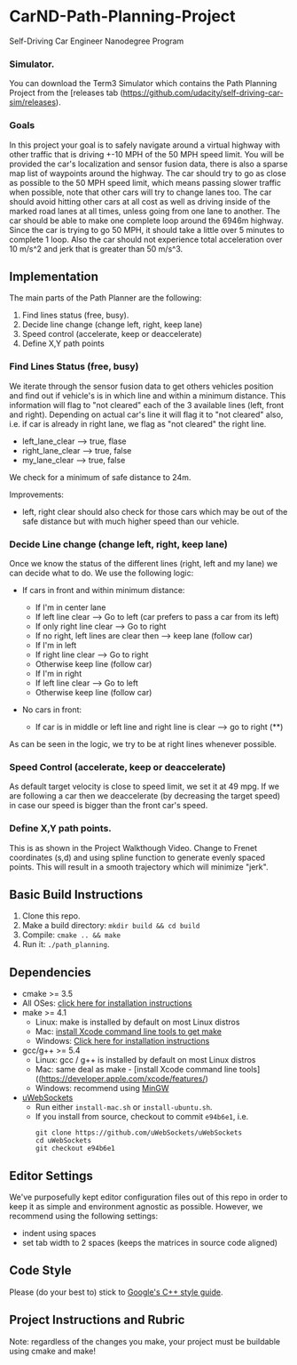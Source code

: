 # CarND-Path-Planning-Project
Self-Driving Car Engineer Nanodegree Program
   
### Simulator.
You can download the Term3 Simulator which contains the Path Planning Project from the [releases tab (https://github.com/udacity/self-driving-car-sim/releases).

### Goals
In this project your goal is to safely navigate around a virtual highway with other traffic that is driving +-10 MPH of the 50 MPH speed limit. You will be provided the car's localization and sensor fusion data, there is also a sparse map list of waypoints around the highway. The car should try to go as close as possible to the 50 MPH speed limit, which means passing slower traffic when possible, note that other cars will try to change lanes too. The car should avoid hitting other cars at all cost as well as driving inside of the marked road lanes at all times, unless going from one lane to another. The car should be able to make one complete loop around the 6946m highway. Since the car is trying to go 50 MPH, it should take a little over 5 minutes to complete 1 loop. Also the car should not experience total acceleration over 10 m/s^2 and jerk that is greater than 50 m/s^3.

## Implementation

The main parts of the Path Planner are the following:

1. Find lines status (free, busy).
2. Decide line change (change left, right, keep lane)
3. Speed control (accelerate, keep or deaccelerate)
4. Define X,Y path points

### Find Lines Status (free, busy)

We iterate through the sensor fusion data to get others vehicles position and find out if vehicle's is in which line and within a minimum distance.  This information will flag to "not cleared" each of the 3 available lines (left, front and right).  Depending on actual car's line it will flag it to "not cleared" also, i.e. if car is already in right lane, we flag as "not cleared" the right line.
- left_lane_clear --> true, flase
- right_lane_clear --> true, false
- my_lane_clear --> true, false

We check for a minimum of safe distance to 24m. 

Improvements: 
- left, right clear should also check for those cars which may be out of the safe distance but with much higher speed than our vehicle.

### Decide Line change (change left, right, keep lane)

Once we know the status of the different lines (right, left and my lane) we can decide what to do.  We use the following logic:

* If cars in front and within minimum distance:
  *  If I'm in center lane
    *  If left line clear --> Go to left  (car prefers to pass a car from its left)
    *  If only right line clear --> Go to right 
    *  If no right, left lines are clear then --> keep lane (follow car)
  *  If I'm in left
    *  If right line clear --> Go to right
    *  Otherwise keep line (follow car)
  *  If I'm in right
    *  If left line clear --> Go to left
    *  Otherwise keep line (follow car)

* No cars in front:
  * If car is in middle or left line and right line is clear --> go to right (**)

As can be seen in the logic, we try to be at right lines whenever possible.

### Speed Control (accelerate, keep or deaccelerate)

As default target velocity is close to speed limit, we set it at 49 mpg.  If we are following a car then we deaccelerate (by decreasing the target speed) in case our speed is bigger than the front car's speed.  

### Define X,Y path points.

This is as shown in the Project Walkthough Video.  Change to Frenet coordinates (s,d) and using spline function to generate evenly spaced points.  This will result in a smooth trajectory which will minimize "jerk".


## Basic Build Instructions

1. Clone this repo.
2. Make a build directory: `mkdir build && cd build`
3. Compile: `cmake .. && make`
4. Run it: `./path_planning`.


## Dependencies

* cmake >= 3.5
 * All OSes: [click here for installation instructions](https://cmake.org/install/)
* make >= 4.1
  * Linux: make is installed by default on most Linux distros
  * Mac: [install Xcode command line tools to get make](https://developer.apple.com/xcode/features/)
  * Windows: [Click here for installation instructions](http://gnuwin32.sourceforge.net/packages/make.htm)
* gcc/g++ >= 5.4
  * Linux: gcc / g++ is installed by default on most Linux distros
  * Mac: same deal as make - [install Xcode command line tools]((https://developer.apple.com/xcode/features/)
  * Windows: recommend using [MinGW](http://www.mingw.org/)
* [uWebSockets](https://github.com/uWebSockets/uWebSockets)
  * Run either `install-mac.sh` or `install-ubuntu.sh`.
  * If you install from source, checkout to commit `e94b6e1`, i.e.
    ```
    git clone https://github.com/uWebSockets/uWebSockets 
    cd uWebSockets
    git checkout e94b6e1
    ```

## Editor Settings

We've purposefully kept editor configuration files out of this repo in order to
keep it as simple and environment agnostic as possible. However, we recommend
using the following settings:

* indent using spaces
* set tab width to 2 spaces (keeps the matrices in source code aligned)

## Code Style

Please (do your best to) stick to [Google's C++ style guide](https://google.github.io/styleguide/cppguide.html).

## Project Instructions and Rubric

Note: regardless of the changes you make, your project must be buildable using
cmake and make!

